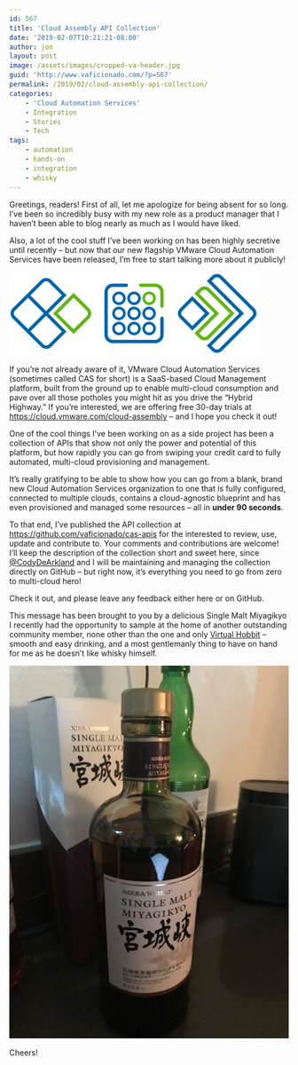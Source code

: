 ```yaml
---
id: 567
title: 'Cloud Assembly API Collection'
date: '2019-02-07T10:21:21-08:00'
author: jon
layout: post
image: /assets/images/cropped-va-header.jpg
guid: 'http://www.vaficionado.com/?p=567'
permalink: /2019/02/cloud-assembly-api-collection/
categories:
    - 'Cloud Automation Services'
    - Integration
    - Stories
    - Tech
tags:
    - automation
    - hands-on
    - integration
    - whisky
---
```


Greetings, readers! First of all, let me apologize for being absent for so long. I’ve been so incredibly busy with my new role as a product manager that I haven’t been able to blog nearly as much as I would have liked.

Also, a lot of the cool stuff I’ve been working on has been highly secretive until recently – but now that our new flagship VMware Cloud Automation Services have been released, I’m free to start talking more about it publicly!

![cloud assembly logo](/assets/images/2019/02/cloud-assembly-150x150.png)![service broker logo](/assets/images/2019/02/service-broker-full-color-150x150.png)![code stream logo](/assets/images/2019/02/code-stream-150x150.png)

If you’re not already aware of it, VMware Cloud Automation Services (sometimes called CAS for short) is a SaaS-based Cloud Management platform, built from the ground up to enable multi-cloud consumption and pave over all those potholes you might hit as you drive the “Hybrid Highway.” If you’re interested, we are offering free 30-day trials at <https://cloud.vmware.com/cloud-assembly> – and I hope you check it out!

One of the cool things I’ve been working on as a side project has been a collection of APIs that show not only the power and potential of this platform, but how rapidly you can go from swiping your credit card to fully automated, multi-cloud provisioning and management.

It’s really gratifying to be able to show how you can go from a blank, brand new Cloud Automation Services organization to one that is fully configured, connected to multiple clouds, contains a cloud-agnostic blueprint and has even provisioned and managed some resources – all in **under 90 seconds**.

To that end, I’ve published the API collection at <https://github.com/vaficionado/cas-apis> for the interested to review, use, update and contribute to. Your comments and contributions are welcome! I’ll keep the description of the collection short and sweet here, since [@CodyDeArkland](https://twitter.com/codydearkland) and I will be maintaining and managing the collection directly on GitHub – but right now, it’s everything you need to go from zero to multi-cloud hero!

Check it out, and please leave any feedback either here or on GitHub.

This message has been brought to you by a delicious Single Malt Miyagikyo I recently had the opportunity to sample at the home of another outstanding community member, none other than the one and only [Virtual Hobbit](https://virtualhobbit.com/) – smooth and easy drinking, and a most gentlemanly thing to have on hand for me as he doesn’t like whisky himself.

![miyakikyo whisky](/assets/images/2019/02/IMG_7599-768x1024.jpeg)

Cheers!